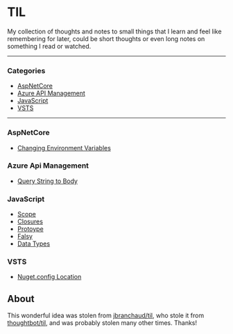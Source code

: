 # TIL

My collection of thoughts and notes to small things that I learn and feel like remembering for later, could be short thoughts or even long notes on something I read or watched.  

---

### Categories

- [AspNetCore](#aspnetcore)
- [Azure API Management](#azure-api-management)
- [JavaScript](#javascript)
- [VSTS](#vsts)

---

### AspNetCore

- [Changing Environment Variables](aspnetcore/resetenvvariables.md)

### Azure Api Management

- [Query String to Body](azure-api-management/query-string-to-body.md)

### JavaScript

- [Scope](javascript/scope.md)
- [Closures](javascript/closures.md)
- [Protoype](javascript/prototype.md)
- [Falsy](javascript/falsy-values.md)
- [Data Types](javascript/data-types.md)

### VSTS

- [Nuget.config Location](vsts/nuget-config.md)

## About

This wonderful idea was stolen from [jbranchaud/til](https://github.com/jbranchaud/til/blob/master/README.md), who stole it from [thoughtbot/til](https://github.com/thoughtbot/til), and was probably stolen many other times. Thanks!

